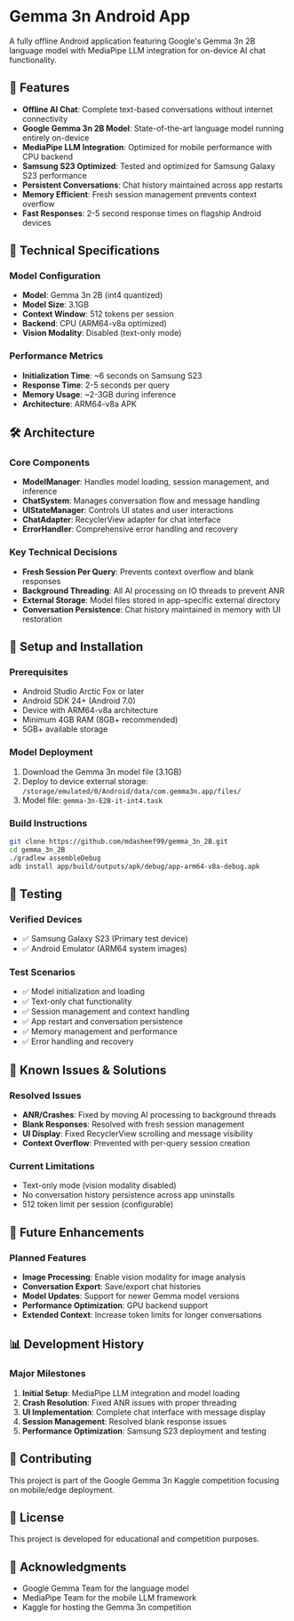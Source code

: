 # Gemma 3n Android App

A fully offline Android application featuring Google's Gemma 3n 2B language model with MediaPipe LLM integration for on-device AI chat functionality.

## 🚀 Features

- **Offline AI Chat**: Complete text-based conversations without internet connectivity
- **Google Gemma 3n 2B Model**: State-of-the-art language model running entirely on-device
- **MediaPipe LLM Integration**: Optimized for mobile performance with CPU backend
- **Samsung S23 Optimized**: Tested and optimized for Samsung Galaxy S23 performance
- **Persistent Conversations**: Chat history maintained across app restarts
- **Memory Efficient**: Fresh session management prevents context overflow
- **Fast Responses**: 2-5 second response times on flagship Android devices

## 📱 Technical Specifications

### Model Configuration
- **Model**: Gemma 3n 2B (int4 quantized)
- **Model Size**: 3.1GB
- **Context Window**: 512 tokens per session
- **Backend**: CPU (ARM64-v8a optimized)
- **Vision Modality**: Disabled (text-only mode)

### Performance Metrics
- **Initialization Time**: ~6 seconds on Samsung S23
- **Response Time**: 2-5 seconds per query
- **Memory Usage**: ~2-3GB during inference
- **Architecture**: ARM64-v8a APK

## 🛠️ Architecture

### Core Components
- **ModelManager**: Handles model loading, session management, and inference
- **ChatSystem**: Manages conversation flow and message handling
- **UIStateManager**: Controls UI states and user interactions
- **ChatAdapter**: RecyclerView adapter for chat interface
- **ErrorHandler**: Comprehensive error handling and recovery

### Key Technical Decisions
- **Fresh Session Per Query**: Prevents context overflow and blank responses
- **Background Threading**: All AI processing on IO threads to prevent ANR
- **External Storage**: Model files stored in app-specific external directory
- **Conversation Persistence**: Chat history maintained in memory with UI restoration

## 🔧 Setup and Installation

### Prerequisites
- Android Studio Arctic Fox or later
- Android SDK 24+ (Android 7.0)
- Device with ARM64-v8a architecture
- Minimum 4GB RAM (8GB+ recommended)
- 5GB+ available storage

### Model Deployment
1. Download the Gemma 3n model file (3.1GB)
2. Deploy to device external storage: `/storage/emulated/0/Android/data/com.gemma3n.app/files/`
3. Model file: `gemma-3n-E2B-it-int4.task`

### Build Instructions
```bash
git clone https://github.com/mdasheef99/gemma_3n_2B.git
cd gemma_3n_2B
./gradlew assembleDebug
adb install app/build/outputs/apk/debug/app-arm64-v8a-debug.apk
```

## 🧪 Testing

### Verified Devices
- ✅ Samsung Galaxy S23 (Primary test device)
- ✅ Android Emulator (ARM64 system images)

### Test Scenarios
- ✅ Model initialization and loading
- ✅ Text-only chat functionality
- ✅ Session management and context handling
- ✅ App restart and conversation persistence
- ✅ Memory management and performance
- ✅ Error handling and recovery

## 🐛 Known Issues & Solutions

### Resolved Issues
- **ANR/Crashes**: Fixed by moving AI processing to background threads
- **Blank Responses**: Resolved with fresh session management
- **UI Display**: Fixed RecyclerView scrolling and message visibility
- **Context Overflow**: Prevented with per-query session creation

### Current Limitations
- Text-only mode (vision modality disabled)
- No conversation history persistence across app uninstalls
- 512 token limit per session (configurable)

## 🔮 Future Enhancements

### Planned Features
- **Image Processing**: Enable vision modality for image analysis
- **Conversation Export**: Save/export chat histories
- **Model Updates**: Support for newer Gemma model versions
- **Performance Optimization**: GPU backend support
- **Extended Context**: Increase token limits for longer conversations

## 📊 Development History

### Major Milestones
1. **Initial Setup**: MediaPipe LLM integration and model loading
2. **Crash Resolution**: Fixed ANR issues with proper threading
3. **UI Implementation**: Complete chat interface with message display
4. **Session Management**: Resolved blank response issues
5. **Performance Optimization**: Samsung S23 deployment and testing

## 🤝 Contributing

This project is part of the Google Gemma 3n Kaggle competition focusing on mobile/edge deployment.

## 📄 License

This project is developed for educational and competition purposes.

## 🙏 Acknowledgments

- Google Gemma Team for the language model
- MediaPipe Team for the mobile LLM framework
- Kaggle for hosting the Gemma 3n competition
